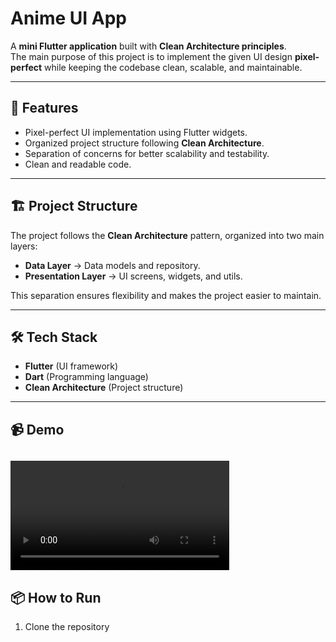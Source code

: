 # Anime UI App

A **mini Flutter application** built with **Clean Architecture principles**.  
The main purpose of this project is to implement the given UI design **pixel-perfect** while keeping the codebase clean, scalable, and maintainable.

---

## 🚀 Features
- Pixel-perfect UI implementation using Flutter widgets.  
- Organized project structure following **Clean Architecture**.  
- Separation of concerns for better scalability and testability.  
- Clean and readable code.  

---

## 🏗️ Project Structure
The project follows the **Clean Architecture** pattern, organized into two main layers:

- **Data Layer** → Data models and repository.  
- **Presentation Layer** → UI screens, widgets, and utils.  


This separation ensures flexibility and makes the project easier to maintain.

---

## 🛠️ Tech Stack
- **Flutter** (UI framework)  
- **Dart** (Programming language)  
- **Clean Architecture** (Project structure)  

---

## 📹 Demo
<video src="https://github.com/user-attachments/assets/0d46f945-ae3e-4ba2-8443-a7fc03c1510d" width="350" controls></video>
---

## 📦 How to Run
1. Clone the repository
